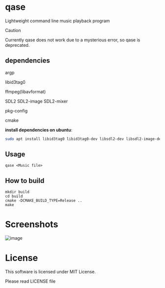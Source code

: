 # qase
Lightweight command line music playback program

> [!CAUTION]
> Currently qase does not work due to a mysterious error, so qase is deprecated.

## dependencies
argp

libid3tag0

ffmpeg(libavformat)

SDL2
SDL2-image
SDL2-mixer

pkg-config

cmake

**install dependencies on ubuntu**:
```bash
sudo apt install libid3tag0 libid3tag0-dev libsdl2-dev libsdl2-image-dev libsdl2-mixer-dev ffmpeg libavformat-dev libavutil-dev libavcodec-dev pkg-config
```

## Usage
`qase <Music file>`

## How to build
```
mkdir build
cd build
cmake -DCMAKE_BUILD_TYPE=Release ..
make
```

# Screenshots
![image](https://github.com/user-attachments/assets/85273028-7637-42a6-bbbe-756310a4b054)


# License
This software is licensed under MIT License.

Please read LICENSE file

